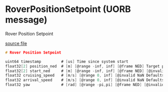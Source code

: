 # RoverPositionSetpoint (UORB message)

Rover Position Setpoint

[source file](https://github.com/PX4/PX4-Autopilot/blob/main/msg/RoverPositionSetpoint.msg)

```c
# Rover Position Setpoint

uint64 timestamp         # [us] Time since system start
float32[2] position_ned  # [m] [@range -inf, inf] [@frame NED] Target position
float32[2] start_ned     # [m] [@range -inf, inf] [@frame NED] [@invalid NaN Defaults to vehicle position] Start position which specifies a line for the rover to track
float32 cruising_speed   # [m/s] [@range 0, inf] [@invalid NaN Defaults to maximum speed] Cruising speed
float32 arrival_speed    # [m/s] [@range 0, inf] [@invalid NaN Defaults to 0] Speed the rover should arrive at the target with
float32 yaw              # [rad] [@range -pi,pi] [@frame NED] [@invalid NaN Defaults to vehicle yaw] Mecanum only: Specify vehicle yaw during travel

```
